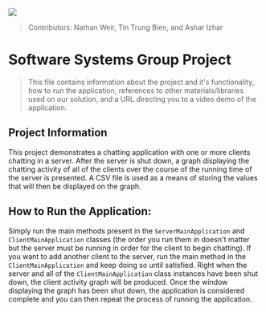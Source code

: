 ![](https://i.imgur.com/kUgcKAp.png)

> Contributors: Nathan Weir, Tin Trung Bien, and Ashar Izhar
# Software Systems Group Project
> This file contains information about the project and it's functionality, how to run the application, references to other materials/libraries used on our solution, and a URL directing you to a video demo of the application.

## Project Information
This project demonstrates a chatting application with one or more clients chatting in a server. After the server is shut down, a graph displaying the chatting activity of all of the clients over the course of the running time of the server is presented. A CSV file is used as a means of storing the values that will then be displayed on the graph. 
## How to Run the Application: 
Simply run the main methods present in the `ServerMainApplication` and `ClientMainApplication` classes (the order you run them in doesn't matter but the server must be running in order for the client to begin chatting). If you want to add another client to the server, run the main method in the `ClientMainApplication` and keep doing so until satisfied. Right when the server and all of the `ClientMainApplication` class instances have been shut down, the client activity graph will be produced. Once the window displaying the graph has been shut down, the application is considered complete and you can then repeat the process of running the application.
